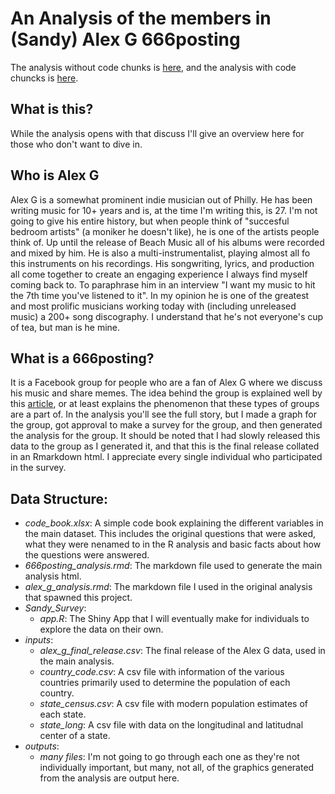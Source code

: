 # An Analysis of the members in (Sandy) Alex G 666posting
The analysis without code chunks is [here](https://htmlpreview.github.io/?https://github.com/tnieuwe/Alex_G_666posting/blob/master/666posting_analysis_no_code.html), and the analysis with code chuncks is [here](https://htmlpreview.github.io/?https://github.com/tnieuwe/Alex_G_666posting/blob/master/666posting_analysis_w_code.html).

## What is this?
While the analysis opens with that discuss I'll give an overview here for those who don't want to dive in.

## Who is Alex G
 Alex G is a somewhat prominent indie musician out of Philly.  He has been writing music for 10+ years and is, at the time I'm writing this, is 27. I'm not going to give his entire history, but when people think of "succesful bedroom artists" (a moniker he doesn't like), he is one of the artists people think of. Up until the release of Beach Music all of his albums were recorded and mixed by him. He is also a multi-instrumentalist, playing almost all fo this instruments on his recordings. His songwriting, lyrics, and production all come together to create an engaging experience I always find myself coming back to. To paraphrase him in an interview "I want my music to hit the 7th time you've listened to it". In my opinion he is one of the greatest and most prolific musicians working today with (including unreleased music) a 200+ song discography. I understand that he's not everyone's cup of tea, but man is he mine. 
 
 ## What is a 666posting?
It is a Facebook group for people who are a fan of Alex G where we discuss his music and share memes. The idea behind the group is explained well by this [article](https://www.vice.com/en_us/article/4agvdm/facebook-shitposting-groups-are-the-new-fan-clubs-for-indie-bands), or at least explains the phenomenon that these types of groups are a part of. In the analysis you'll see the full story, but I made a graph for the group, got approval to make a survey for the group, and then generated the analysis for the group. It should be noted that I had slowly released this data to the group as I generated it, and that this is the final release collated in an Rmarkdown html. I appreciate every single individual who participated in the survey.

## Data Structure:
+ *code_book.xlsx*: A simple code book explaining the different variables in the main dataset. This includes the original questions that were asked, what they were nenamed to in the R analysis and basic facts about how the questions were answered.
+ *666posting_analysis.rmd*: The markdown file used to generate the main analysis html.
+ *alex_g_analysis.rmd*: The markdown file I used in the original analysis that spawned this project.
+ *Sandy_Survey*:
   + *app.R*: The Shiny App that I will eventually make for individuals to explore the data on their own.
+ *inputs*:
   + *alex_g_final_release.csv*: The final release of the Alex G data, used in the main analysis.
   + *country_code.csv*: A csv file with information of the various countries primarily used to determine the population of each country.
   + *state_census.csv*: A csv file with modern population estimates of each state.
   + *state_long*: A csv file with data on the longitudinal and latitudnal center of a state. 
+ *outputs*:
   + *many files*: I'm not going to go through each one as they're not individually important, but many, not all, of the graphics generated from the analysis are output here. 
